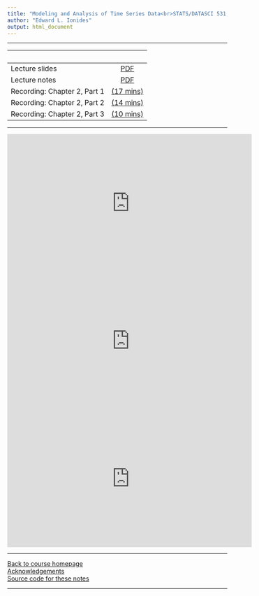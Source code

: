 ```yaml
---
title: "Modeling and Analysis of Time Series Data<br>STATS/DATASCI 531, Winter 2022<br>Chapter 2: Estimating trend and autocovariance"
author: "Edward L. Ionides"
output: html_document
---
```


----------------------

| &nbsp;          | &nbsp;                                                                            |
|:----------------|:---------------------------------------------------------------------------------:|
| Lecture slides  | [PDF](slides.pdf)   |
| Lecture notes   | [PDF](notes.pdf) |
| Recording: Chapter 2, Part 1  | [(17 mins)](https://youtu.be/lKQHUlBJafo) |
| Recording: Chapter 2, Part 2  | [(14 mins)](https://youtu.be/RiBDMz17ldM) |
| Recording: Chapter 2, Part 3  | [(10 mins)](https://youtu.be/WX-nJEEyeNA) |
---------------------


<iframe width="560" height="315" src="https://www.youtube.com/embed/lKQHUlBJafo" frameborder="0" allow="accelerometer; autoplay; clipboard-write; encrypted-media; gyroscope; picture-in-picture" allowfullscreen></iframe>

<iframe width="560" height="315" src="https://www.youtube.com/embed/RiBDMz17ldM" frameborder="0" allow="accelerometer; autoplay; clipboard-write; encrypted-media; gyroscope; picture-in-picture" allowfullscreen></iframe>

<iframe width="560" height="315" src="https://www.youtube.com/embed/WX-nJEEyeNA" frameborder="0" allow="accelerometer; autoplay; clipboard-write; encrypted-media; gyroscope; picture-in-picture" allowfullscreen></iframe>

----------------------

[Back to course homepage](../index.html)  
[Acknowledgements](../acknowledge.html)  
[Source code for these notes](http://github.com/ionides/531w22/tree/master/02/)


----------------------
